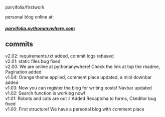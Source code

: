 parvifolia/firstwork

personal blog
online at:

<h5><a href="parvifolia.pythonanywhere.com">parvifolia.pythonanywhere.com</a></h5>

commits
----- 
v2.02: requirements.txt added, commit logs rebased<br>
v2.01: static files bug fixed <br>
v2.00: We are online at pythonanywhere! Check the link at top the readme, Pagination added <br>
v1.04: Orange theme applied, comment place updated, a mini downbar added <br>
v1.03: Now you can register the blog for writing posts! Navbar updated <br>
v1.02: Search function is working now! <br>
v1.01: Robots and cats are out :l Added Recaptcha to forms, Ckeditor bug fixed <br>
v1.00: First structure! We have a personal blog with comment place
